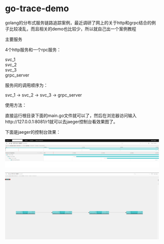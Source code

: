 # go-trace-demo
golang的分布式服务链路追踪案例，最近调研了网上的关于http和grpc结合的例子比较凌乱，而且相关的demo也比较少，所以就自己出一个案例教程

主要服务 

4个http服务和一个rpc服务：

svc_1  
svc_2  
svc_3  
grpc_server  

服务间的调用顺序为：  

svc_1 -> svc_2 -> svc_3 -> grpc_server  

使用方法：  

直接运行根目录下面的main.go文件就可以了，然后在浏览器访问输入http://127.0.0.1:8081/r1就可以去jaeger控制台看效果图了。

下面是jaeger的控制台效果：  

![avatar](https://github.com/Huangsh17/go-trace-demo/blob/master/image/20210108105009.png)

![avatar](https://github.com/Huangsh17/go-trace-demo/blob/master/image/20210108105139.png)